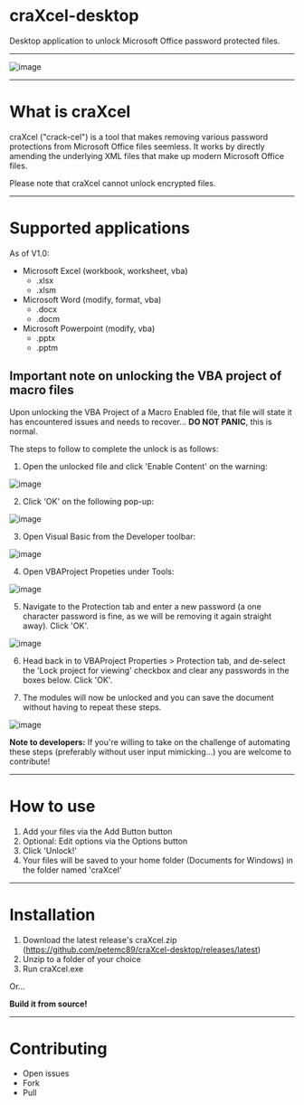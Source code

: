 # craXcel-desktop
Desktop application to unlock Microsoft Office password protected files.

---

![image](https://user-images.githubusercontent.com/50495755/94191428-66719480-fea5-11ea-9dda-85b2f52b5eee.png)

---

# What is craXcel

craXcel ("crack-cel") is a tool that makes removing various password protections from Microsoft Office files seemless. It works by directly amending the underlying XML files that make up modern Microsoft Office files.

Please note that craXcel cannot unlock encrypted files.

---

# Supported applications

As of V1.0:

- Microsoft Excel (workbook, worksheet, vba)
  - .xlsx
  - .xlsm
- Microsoft Word (modify, format, vba)
  - .docx
  - .docm
- Microsoft Powerpoint (modify, vba)
  - .pptx
  - .pptm

## Important note on unlocking the VBA project of macro files

Upon unlocking the VBA Project of a Macro Enabled file, that file will state it has encountered issues and needs to recover... __DO NOT PANIC__, this is normal.

The steps to follow to complete the unlock is as follows:

1. Open the unlocked file and click 'Enable Content' on the warning:

![image](https://user-images.githubusercontent.com/50495755/94193731-9e2e0b80-fea8-11ea-818f-45ac9ac7b80e.png)

2. Click 'OK' on the following pop-up:

![image](https://user-images.githubusercontent.com/50495755/94193790-b56cf900-fea8-11ea-8f73-2b27378b1e3d.png)

3. Open Visual Basic from the Developer toolbar:

![image](https://user-images.githubusercontent.com/50495755/94193894-d59cb800-fea8-11ea-9cc6-6a88008a853e.png)

4. Open VBAProject Propeties under Tools:

![image](https://user-images.githubusercontent.com/50495755/94193982-f5cc7700-fea8-11ea-8dad-9d0ccb3cf921.png)

5. Navigate to the Protection tab and enter a new password (a one character password is fine, as we will be removing it again straight away). Click 'OK'.

![image](https://user-images.githubusercontent.com/50495755/94194050-0ed52800-fea9-11ea-9cf9-315a1a0fc7fc.png)

6. Head back in to VBAProject Properties > Protection tab, and de-select the 'Lock project for viewing' checkbox and clear any passwords in the boxes below. Click 'OK'.

7. The modules will now be unlocked and you can save the document without having to repeat these steps.

![image](https://user-images.githubusercontent.com/50495755/94194188-40e68a00-fea9-11ea-9f1d-77ea49010a4b.png)

__Note to developers:__ If you're willing to take on the challenge of automating these steps (preferably without user input mimicking...) you are welcome to contribute!

---

# How to use

1. Add your files via the Add Button button
1. Optional: Edit options via the Options button
1. Click 'Unlock!'
1. Your files will be saved to your home folder (Documents for Windows) in the folder named 'craXcel'

---

# Installation

1. Download the latest release's craXcel.zip (https://github.com/petemc89/craXcel-desktop/releases/latest)
1. Unzip to a folder of your choice
1. Run craXcel.exe

Or... 

__Build it from source!__

---

# Contributing

- Open issues
- Fork
- Pull
